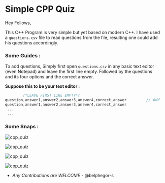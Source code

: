 # Simple CPP Quiz

Hey Fellows,

This C++ Program is very simple but yet based on modern C++. I have used a ```questions.csv``` file to read questions from the file, resulting one could add his questions accordingly.

### Some Guides :

To add questions, Simply first open ```questions.csv``` in any basic text editor (even Notepad) and leave the first line empty.
Followed by the questions and its four options and the correct answer.

__Suppose this to be your text editor :__

```c++
        /*LEAVE FIRST LINE EMPTY*/
question,answer1,answer2,answer3,answer4,correct_answer         // Add Questions here line by line as many you want
question,answer1,answer2,answer3,answer4,correct_answer
 ...
 ...
```

### Some Snaps : 

![cpp_quiz](https://github.com/belphegor-s/Simple_CPP_Quiz/blob/master/assets/cpp_quiz_1.JPG)

![cpp_quiz](https://github.com/belphegor-s/Simple_CPP_Quiz/blob/master/assets/cpp_quiz_2.JPG)

![cpp_quiz](https://github.com/belphegor-s/Simple_CPP_Quiz/blob/master/assets/cpp_quiz_3.JPG)

![cpp_quiz](https://github.com/belphegor-s/Simple_CPP_Quiz/blob/master/assets/cpp_quiz_4.JPG)


- _Any Contributions are WELCOME_ - @belphegor-s
